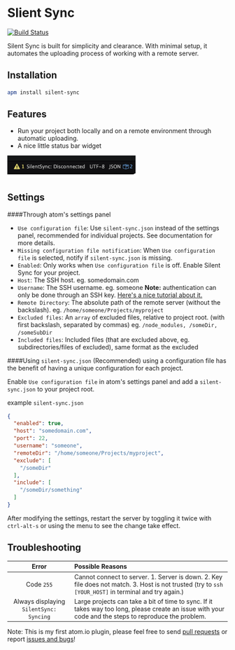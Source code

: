 # Slient Sync

[![Build Status](https://api.travis-ci.org/ben-z/Silent-Sync.svg?branch=master)](https://travis-ci.org/ben-z/Silent-Sync)

Silent Sync is built for simplicity and clearance. With minimal setup, it automates the uploading process of working with a remote server.

## Installation

```bash
apm install silent-sync
```

## Features

* Run your project both locally and on a remote environment through automatic uploading.
* A nice little status bar widget<br />
<img src="https://raw.githubusercontent.com/ben-z/Silent-Sync/master/Statusbar.gif" width="300px"/>

## Settings

####Through atom's settings panel
* `Use configuration file`: Use `silent-sync.json` instead of the settings panel, recommended for individual projects. See documentation for more details.
* `Missing configuration file notification`: When `Use configuration file` is selected, notify if `silent-sync.json` is missing.
* `Enabled`: Only works when `Use configuration file` is off. Enable Silent Sync for your project.
* `Host`: The SSH host. eg. somedomain.com
* `Username`: The SSH username. eg. someone **Note:** authentication can only be done through an SSH key. [Here's a nice tutorial about it.](https://www.digitalocean.com/community/tutorials/how-to-configure-ssh-key-based-authentication-on-a-linux-server)
* `Remote Directory`: The absolute path of the remote server (without the backslash). eg. `/home/someone/Projects/myproject`
* `Excluded files`: An `array` of excluded files, relative to project root. (with first backslash, separated by commas) eg. `/node_modules, /someDir, /someSubDir`
* `Included files`: Included files (that are excluded above, eg. subdirectories/files of excluded), same format as the excluded

####Using `silent-sync.json` (Recommended)
using a configuration file has the benefit of having a unique configuration for each project.

Enable `Use configuration file` in atom's settings panel and add a `silent-sync.json` to your project root.

example `silent-sync.json`
```json
{
  "enabled": true,
  "host": "somedomain.com",
  "port": 22,
  "username": "someone",
  "remoteDir": "/home/someone/Projects/myproject",
  "exclude": [
    "/someDir"
  ],
  "include": [
    "/someDir/something"
  ]
}

```

After modifying the settings, restart the server by toggling it twice with `ctrl-alt-s` or using the menu to see the change take effect.

## Troubleshooting

Error | Possible Reasons
:---------:|:--------------
Code `255` | Cannot connect to server. 1. Server is down. 2. Key file does not match. 3. Host is not trusted (try to `ssh [YOUR_HOST]` in terminal and try again.)
Always displaying `SilentSync: Syncing` | Large projects can take a bit of time to sync. If it takes way too long, please create an issue with your code and the steps to reproduce the problem.

Note: This is my first atom.io plugin, please feel free to send [pull requests](https://github.com/ben-z/Silent-Sync/pulls) or report [issues and bugs](https://github.com/ben-z/Silent-Sync/issues)!
